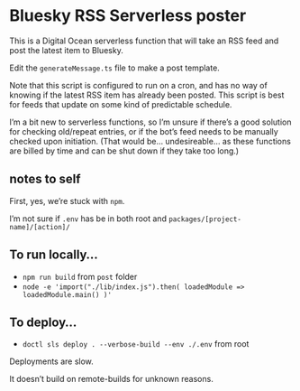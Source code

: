 # Bluesky RSS Serverless poster

This is a Digital Ocean serverless function that will take an RSS feed and post the latest item to Bluesky.

Edit the `generateMessage.ts` file to make a post template.

Note that this script is configured to run on a cron, and has no way of knowing if the latest RSS item has already been posted. This script is best for feeds that update on some kind of predictable schedule.

I’m a bit new to serverless functions, so I’m unsure if there’s a good solution for checking old/repeat entries, or if the bot’s feed needs to be manually checked upon initiation. (That would be… undesireable… as these functions are billed by time and can be shut down if they take too long.)

## notes to self

First, yes, we’re stuck with `npm`.

I’m not sure if `.env` has be in both root and `packages/[project-name]/[action]/`

## To run locally…

- `npm run build` from `post` folder
- `node -e 'import("./lib/index.js").then( loadedModule => loadedModule.main() )'`

## To deploy…

- `doctl sls deploy . --verbose-build --env ./.env` from root

Deployments are slow.

It doesn’t build on remote-builds for unknown reasons.
